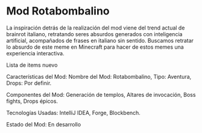 # **Mod Rotabombalino** 

La inspiración detrás de la realización del mod viene del trend actual de brainrot italiano, retratando seres absurdos generados con inteligencia artificial, acompañados de frases en italiano sin sentido.
Buscamos retratar lo absurdo de este meme en Minecraft para hacer de estos memes una experiencia interactiva.

Lista de items nuevo 

Características del Mod:
Nombre del Mod: Rotabombalino,
Tipo: Aventura,
Drops: Por definir.

Componentes del Mod:
Generación de templos,
Altares de invocación,
Boss fights,
Drops épicos.

Tecnologías Usadas:
IntelliJ IDEA, Forge, Blockbench.

Estado del Mod:
En desarrollo
